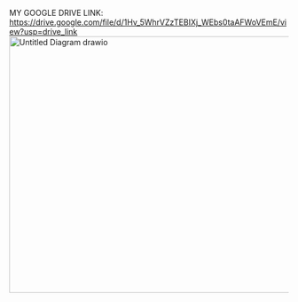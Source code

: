 MY GOOGLE DRIVE LINK: https://drive.google.com/file/d/1Hv_5WhrVZzTEBIXj_WEbs0taAFWoVEmE/view?usp=drive_link
<img width="1051" height="462" alt="Untitled Diagram drawio" src="https://github.com/user-attachments/assets/a378e757-3b55-4927-b3a3-fa42e8d90967" />
